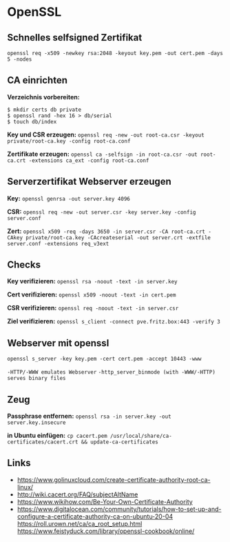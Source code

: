# OpenSSL

## Schnelles selfsigned Zertifikat

`openssl req -x509 -newkey rsa:2048 -keyout key.pem -out cert.pem -days 5 -nodes`

## CA einrichten

**Verzeichnis vorbereiten:**

    $ mkdir certs db private
    $ openssl rand -hex 16 > db/serial
    $ touch db/index

**Key und CSR erzeugen:** 
`openssl req -new -out root-ca.csr -keyout private/root-ca.key -config root-ca.conf`

**Zertifikate erzeugen:**
`openssl ca -selfsign -in root-ca.csr -out root-ca.crt -extensions ca_ext -config root-ca.conf`

## Serverzertifikat Webserver erzeugen

**Key:**
`openssl genrsa -out server.key 4096`

**CSR:**
`openssl req -new -out server.csr -key server.key -config server.conf`

**Zert:**
`openssl x509 -req -days 3650 -in server.csr -CA root-ca.crt -CAkey private/root-ca.key -CAcreateserial -out server.crt -extfile server.conf -extensions req_v3ext`

## Checks

**Key verifizieren:**
`openssl rsa -noout -text -in server.key`

**Cert verifizieren:**
`openssl x509 -noout -text -in cert.pem`

**CSR verifizieren:**
`openssl req -noout -text -in server.csr`

**Ziel verifizieren:**
`openssl s_client -connect pve.fritz.box:443 -verify 3`

## Webserver mit openssl

`openssl s_server -key key.pem -cert cert.pem -accept 10443 -www`

`-HTTP/-WWW emulates Webserver`
`-http_server_binmode (with -WWW/-HTTP) serves binary files`

## Zeug

**Passphrase entfernen:**
`openssl rsa -in server.key -out server.key.insecure`

**in Ubuntu einfügen:**
`cp cacert.pem /usr/local/share/ca-certificates/cacert.crt && update-ca-certificates`

## Links

- https://www.golinuxcloud.com/create-certificate-authority-root-ca-linux/
- http://wiki.cacert.org/FAQ/subjectAltName
- https://www.wikihow.com/Be-Your-Own-Certificate-Authority
- https://www.digitalocean.com/community/tutorials/how-to-set-up-and-configure-a-certificate-authority-ca-on-ubuntu-20-04
https://roll.urown.net/ca/ca_root_setup.html
https://www.feistyduck.com/library/openssl-cookbook/online/
